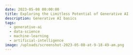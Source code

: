 ```yaml
---
date: 2023-05-08 00:00:00
title: Exploring the Limitless Potential of Generative AI
description: Generative AI basics
tags:
  - generative-ai
  - data-science
  - machine-learning
  - artificial-intelligence
image: /uploads/screenshot-2023-05-08-at-9-18-49-am.png
---
```

